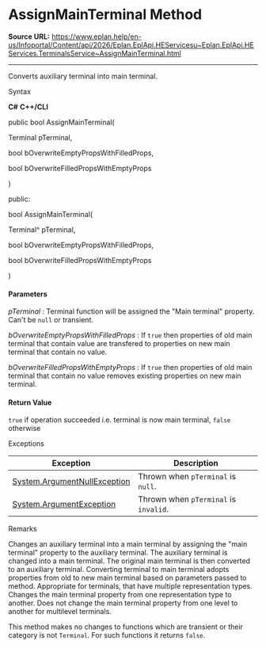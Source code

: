 # AssignMainTerminal Method

**Source URL:** https://www.eplan.help/en-us/Infoportal/Content/api/2026/Eplan.EplApi.HEServicesu~Eplan.EplApi.HEServices.TerminalsService~AssignMainTerminal.html

---

Converts auxiliary terminal into main terminal.

Syntax

**C#**
**C++/CLI**


public bool AssignMainTerminal( 

   Terminal pTerminal,

   bool bOverwriteEmptyPropsWithFilledProps,

   bool bOverwriteFilledPropsWithEmptyProps

)

public:

bool AssignMainTerminal( 

   Terminal^ pTerminal,

   bool bOverwriteEmptyPropsWithFilledProps,

   bool bOverwriteFilledPropsWithEmptyProps

)


#### Parameters

*pTerminal*
:   Terminal function will be assigned the "Main terminal" property. Can't be `null` or transient.

*bOverwriteEmptyPropsWithFilledProps*
:   If `true` then properties of old main terminal that contain value are transfered to properties on new main terminal that contain no value.

*bOverwriteFilledPropsWithEmptyProps*
:   If `true` then properties of old main terminal that contain no value removes existing properties on new main terminal.

#### Return Value

`true` if operation succeeded i.e. terminal is now main terminal, `false` otherwise

Exceptions

| Exception | Description |
| --- | --- |
| [System.ArgumentNullException](#) | Thrown when `pTerminal` is `null`. |
| [System.ArgumentException](#) | Thrown when `pTerminal` is `invalid`. |

Remarks

Changes an auxiliary terminal into a main terminal by assigning the "main terminal" property to the auxiliary terminal. The auxiliary terminal is changed into a main terminal. The original main terminal is then converted to an auxiliary terminal. Converting terminal to main terminal adopts properties from old to new main terminal based on parameters passed to method. Appropriate for terminals, that have multiple representation types. Changes the main terminal property from one representation type to another. Does not change the main terminal property from one level to another for multilevel terminals.

This method makes no changes to functions which are transient or their category is not `Terminal`. For such functions it returns `false`.
